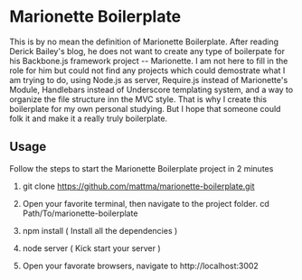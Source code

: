 # Marionette Boilerplate

This is by no mean the definition of Marionette Boilerplate. After reading Derick Bailey's blog, he does not want to create any type of boilerpate for his Backbone.js framework project -- Marionette. I am not here to fill in the role for him but could not find any projects which could demostrate what I am trying to do, using Node.js as server, Require.js instead of Marionette's Module, Handlebars instead of Underscore templating system, and a way to organize the file structure inn the MVC style. That is why I create this boilerplate for my own personal studying. But I hope that someone could folk it and make it a really truly boilerplate.

## Usage

Follow the steps to start the Marionette Boilerplate project in 2 minutes

1. git clone https://github.com/mattma/marionette-boilerplate.git

2. Open your favorite terminal, then navigate to the project folder.    cd Path/To/marionette-boilerplate

3. npm install   ( Install all the dependencies )

4. node server  ( Kick start your server )

5. Open your favorate browsers, navigate to   http://localhost:3002


